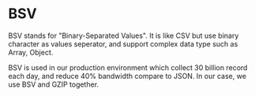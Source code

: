 # BSV
BSV stands for "Binary-Separated Values". It is like CSV but use binary character as values seperator, and support complex data type such as Array, Object.

BSV is used in our production environment which collect 30 billion record each day, and reduce 40% bandwidth compare to JSON. In our case, we use BSV and GZIP together.

